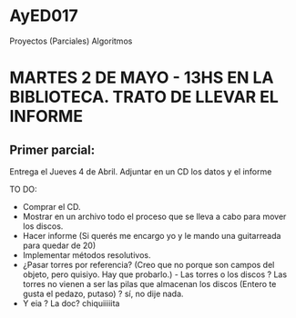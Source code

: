 # AyED017
Proyectos (Parciales) Algoritmos

# MARTES 2 DE MAYO - 13HS EN LA BIBLIOTECA. TRATO DE LLEVAR EL INFORME

## Primer parcial:
  Entrega el Jueves 4 de Abril. Adjuntar en un CD los datos y el informe
  
  TO DO:
  + Comprar el CD.
  + Mostrar en un archivo todo el proceso que se lleva a cabo para mover los discos.
  + Hacer informe (Si querés me encargo yo y le mando una guitarreada para quedar de 20)
  + Implementar métodos resolutivos.
  + ¿Pasar torres por referencia? (Creo que no porque son campos del objeto, pero quisiyo. Hay que probarlo.) - Las torres o los discos ? Las torres no vienen a ser las pilas que almacenan los discos (Entero te gusta el pedazo, putaso) ? sí, no dije nada.
  + Y eia ? La doc? chiquiiiiita
